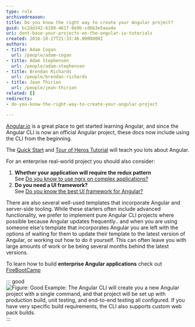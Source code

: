 ```yaml
---
type: rule
archivedreason: 
title: Do you know the right way to create your Angular project?
guid: bc2dd342-6109-461f-8e9b-cd6b3e5aaa4e
uri: dont-base-your-projects-on-the-angular-io-tutorials
created: 2016-10-27T21:33:46.0000000Z
authors:
- title: Adam Cogan
  url: /people/adam-cogan
- title: Adam Stephensen
  url: /people/adam-stephensen
- title: Brendan Richards
  url: /people/brendan-richards
- title: Jean Thirion
  url: /people/jean-thirion
related: []
redirects:
- do-you-know-the-right-way-to-create-your-angular-project

---
```


[Angular.io](http://angular.io/) is a great place to get started learning Angular, and since the Angular CLI is now an official Angular project, these docs now include using the CLI from the beginning.

<!--endintro-->

The [Quick Start](https://angular.io/docs/ts/latest/quickstart.html) and [Tour of Heros Tutorial](https://angular.io/docs/ts/latest/tutorial/) will teach you lots about Angular.

For an enterprise real-world project you should also consider:

1. **Whether your application will require the redux pattern**  
See [Do you know to use ngrx on complex applications?](/use-ngrx-on-complex-applications)
2. **Do you need a UI framework?**  
See [Do you know the best UI framework for Angular?](/the-best-ui-framework-for-angular-2)

There are also several well-used templates that incorporate Angular and server-side tooling.
While these starters often include advanced functionality, we prefer to implement pure Angular CLI projects where possible because Angular updates frequently.. and when you are using someone else's template that incorporates Angular you are left with the options of waiting for them to update their template to the latest version of Angular, or working out how to do it yourself. This can often leave you with large amounts of work or be being several months behind the latest versions.

To learn how to build  **enterprise Angular applications** check out [FireBootCamp](http://firebootcamp.com/angular2)

::: good  
![Figure: Good Example: The Angular CLI will create you a new Angular project with a single command, and that project will be set up with production build, unit testing, and end-to-end testing all configured. If you have very specific build requirements, the CLI also supports custom web pack builds.](create-angular-good.png)  
:::
